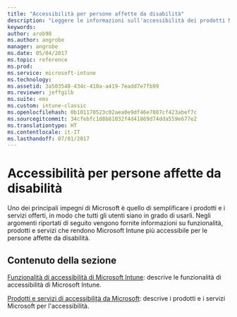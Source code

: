 ```yaml
---
title: "Accessibilità per persone affette da disabilità"
description: "Leggere le informazioni sull'accessibilità dei prodotti Microsoft."
keywords: 
author: arob98
ms.author: angrobe
manager: angrobe
ms.date: 05/04/2017
ms.topic: reference
ms.prod: 
ms.service: microsoft-intune
ms.technology: 
ms.assetid: 3a503548-434c-410a-a419-7eadd7e7fb99
ms.reviewer: jeffgilb
ms.suite: ems
ms.custom: intune-classic
ms.openlocfilehash: 0b101170523c02aea0e9df46e7887cf423abef7c
ms.sourcegitcommit: 34cfebfc1d8b81032f4d41869d74dda559e677e2
ms.translationtype: HT
ms.contentlocale: it-IT
ms.lasthandoff: 07/01/2017
---
```

# <a name="accessibility-for-people-with-disabilities"></a>Accessibilità per persone affette da disabilità
Uno dei principali impegni di Microsoft è quello di semplificare i prodotti e i servizi offerti, in modo che tutti gli utenti siano in grado di usarli. Negli argomenti riportati di seguito vengono fornite informazioni su funzionalità, prodotti e servizi che rendono Microsoft Intune più accessibile per le persone affette da disabilità.

## <a name="in-this-section"></a>Contenuto della sezione
[Funzionalità di accessibilità di Microsoft Intune](accessibility-features-of-microsoft-intune.md): descrive le funzionalità di accessibilità di Microsoft Intune.

[Prodotti e servizi di accessibilità da Microsoft](accessibility-products-and-services-from-microsoft.md): descrive i prodotti e i servizi Microsoft per l'accessibilità.
